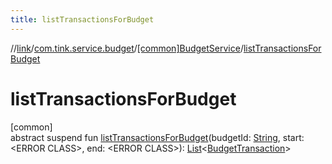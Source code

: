 ```yaml
---
title: listTransactionsForBudget
---
```

//[link](../../../index.html)/[com.tink.service.budget](../index.html)/[[common]BudgetService](index.html)/[listTransactionsForBudget](list-transactions-for-budget.html)



# listTransactionsForBudget



[common]\
abstract suspend fun [listTransactionsForBudget](list-transactions-for-budget.html)(budgetId: [String](https://kotlinlang.org/api/latest/jvm/stdlib/kotlin/-string/index.html), start: &lt;ERROR CLASS&gt;, end: &lt;ERROR CLASS&gt;): [List](https://kotlinlang.org/api/latest/jvm/stdlib/kotlin.collections/-list/index.html)&lt;[BudgetTransaction](../../com.tink.model.budget/index.html#-1403204114%2FClasslikes%2F-1713223439)&gt;




